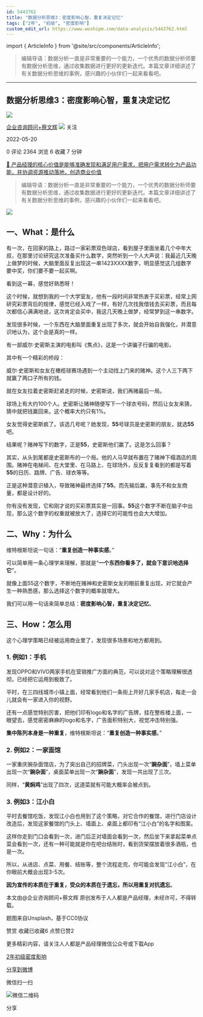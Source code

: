 ```yaml
---
id: 5443762
title: "数据分析思维3：密度影响心智，重复决定记忆"
tags: ["2年", "初级", "密度影响"]
custom_edit_url: https://www.woshipm.com/data-analysis/5443762.html
---
```

import { ArticleInfo } from '@site/src/components/ArticleInfo';

<ArticleInfo
    author="企业咨询顾问+蔡文辉"
    authorLink="https://www.woshipm.com/u/879461"
    published="2022-05-20"
    views={2364}
    comments={0}
    collects={6}
/>

> 编辑导语：数据分析一直是非常重要的一个能力，一个优秀的数据分析师要有数据分析思维，通过收集数据进行更好的更新迭代。本篇文章详细讲述了有关数据分析思维的事例，感兴趣的小伙伴们一起来看看吧。

---

## 数据分析思维3：密度影响心智，重复决定记忆

[![](https://image.woshipm.com/wp-files/2022/05/5DTYF1bxizTtlVatG7YE.jpg!/both/72x72)](https://www.woshipm.com/u/879461)

[企业咨询顾问+蔡文辉](https://www.woshipm.com/u/879461) ![](https://static.woshipm.com/tag/1101_1@2x.png) 关注

2022-05-20

0 评论 2364 浏览 6 收藏 7 分钟

[🔗 产品经理的核心价值是能够准确发现和满足用户需求，把用户需求转化为产品功能，并协调资源推动落地，创造商业价值](https://ke.qidianla.com/courses/90pm)

> 编辑导语：数据分析一直是非常重要的一个能力，一个优秀的数据分析师要有数据分析思维，通过收集数据进行更好的更新迭代。本篇文章详细讲述了有关数据分析思维的事例，感兴趣的小伙伴们一起来看看吧。

![](https://image.yunyingpai.com/wp/2022/05/8HO22kYGv6A7valVXn94.jpg)

## 一、What：是什么

有一次，在回家的路上，路过一家彩票双色球店，看到屋子里面坐着几个中年大叔，在那里讨论研究这次准备买什么数字，突然听到一个人大声说：我最近几天晚上做梦的时候，大脑里面反复出现这一串1423XXXX数字，明显感觉这几组数字要中奖，你们要不要一起买啊。

看到这一幕，感觉好熟悉呀！

这个时候，就想到我的一个大学室友，他有一段时间非常热衷于买彩票，经常上网研究彩票背后的规律，感觉已经入戏了一样，有好几次找我借钱去买彩票，而且每次都信心满满地说，这次肯定会买中，我这几天晚上做梦，经常梦到这一串数字。

发现很多时候，一个东西在大脑里面重复出现了多次，就会开始自我强化，并潜意识地认为，这个会是真的一样。

有一部威尔·史密斯主演的电影叫《焦点》，这是一个讲骗子行骗的电影。

其中有一个精彩的桥段：

威尔·史密斯和女友在橄榄球赛场遇到一个主动找上门来的赌神。这个人三下两下就赢了两口子所有的钱。

就在女友拉着史密斯赶紧走的时候，史密斯说，我们再赌最后一局。

球场上有大约100个人。史密斯让赌神随便写下一个球衣号码，然后让女友来猜，猜中就把钱赢回来。这个概率大约只有1%。

女友觉得史密斯疯了。该选几号呢？她发现，**55**号球员是史密斯的朋友，就选**55**吧。

结果呢？赌神写下的数字，正是**55**，史密斯他们赢了。这是怎么回事？

其实，从头到尾都是史密斯布的一个局。他的人马早就布置在了赌神下榻酒店的周围。赌神在电梯间、在大堂里、在马路上、在球场外，反反复复看到的都是写着**55**的日历、路牌、广告、球衣等等。

正是这种潜意识植入，导致赌神最终选择了**55**。而先输后赢，事先不和女友商量，都是设计好的。

你有没有发现，它和刚才说的买彩票其实是一回事。**55**这个数字不断在脑子中出现，那么这个数字的权重就被放大了，选择它的可能性也会大大增加。

## 二、Why：为什么

维特根斯坦说一句话：“**重复创造一种事实感**。”

可以简单用一条心理学来理解，那就是“**一个东西你看多了，就会下意识地选择它**”。

就像上面55这个数字，不断地在赌神和史密斯女友的眼前重复出现，对它就会产生一种熟悉感，那么选择这个数字的概率就增大。

我们可以用一句话来简单总结：**密度影响心智，重复决定记忆**。

## 三、How：怎么用

这个心理学策略已经被运用商业里了，发现很多场景和地方都用到。

### 1\. 例如1：手机

发现OPPO和VIVO两家手机在营销推广方面的典范，可以说对这个策略理解很透彻，已经把它运用到极致了。

平时，在三四线城市小镇上面，经常看到他们一条街上开好几家手机店，每走一会儿就会有一家进入你的视野。

还有一点感觉特别厉害，把他们印有logo和名字的广告牌，挂在整栋楼上面，一眼望去，感觉密密麻麻的logo和名字，广告面积特别大，视觉冲击特别强。

**集中陈列本身是一种重复**，维特根斯坦说：“**重复创造一种事实感**。”

### 2\. 例如2：一家面馆

一家重庆豌杂面馆店，为了突出自己的招牌菜，门头出现一次“**豌杂面**”，墙上菜单出现一次“**豌杂面**”，桌面菜单出现一次“**豌杂面**”，发现一共出现了三次。

同样，“**黄焖鸡**”出现了四次，这道菜就有可能大概率会被点到。

### 3\. 例如3：江小白

平时去餐馆吃饭，发现江小白也用到了这个策略，对它合作的餐馆，进行门店设计改造后，发现这家餐馆的门头上、墙面上、桌面上都印有“江小白”的名字和图案。

这样你走到门口会看到一次，进门后正对墙面会看到一次，然后坐下来拿起菜单点菜会看到一次，还有一种可能就是你在吧台结账时，看到货架摆放着很多酒瓶，也是一次。

所以，从进店、点菜、用餐、结账等，整个流程走完，你可能会发现“江小白”，在你眼前大概会出现3-5次。

**因为宣传的本质在于重复，受众的本质在于遗忘，所以用重复对抗遗忘**。

本文由@企业咨询顾问+蔡文辉 原创发布于人人都是产品经理，未经许可，不得转载。

题图来自Unsplash，基于CC0协议

赞赏 收藏已收藏6 点赞已赞2

更多精彩内容，请关注人人都是产品经理微信公众号或下载App

[2年](https://www.woshipm.com/tag/2%e5%b9%b4)[初级](https://www.woshipm.com/tag/%e5%88%9d%e7%ba%a7)[密度影响](https://www.woshipm.com/tag/%e5%af%86%e5%ba%a6%e5%bd%b1%e5%93%8d)

[分享到微博](https://service.weibo.com/share/share.php?appkey=2775287854&title=数据分析思维3：密度影响心智，重复决定记忆&url=https://www.woshipm.com/data-analysis/5443762.html&pic=https://image.yunyingpai.com/wp/2022/05/8HO22kYGv6A7valVXn94.jpg)

微信扫一扫

![微信二维码](https://api.pwmqr.com/qrcode/create/?url=https://www.woshipm.com/data-analysis/5443762.html)

分享